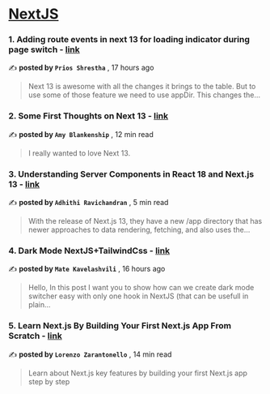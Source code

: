 
<h1><a href=https://medium.com/tag/nextjs/recommended target="_blank" rel="noopener noreferrer">NextJS</a></h1>
<h3>1. Adding route events in next 13 for loading indicator during page switch - <a href=https://medium.com/@shrsthprios?source=tag_recommended_feed---------0-84----------nextjs----------b8243081_cab3_4bef_9c76_c6c039bf83fe------- target="_blank" rel="noopener noreferrer">link</a></h3>

✍️ **posted by `Prios Shrestha`** <date> , 17 hours ago</date>

<blockquote>Next 13 is awesome with all the changes it brings to the table. But to use some of those feature we need to use appDir. This changes the…</blockquote>

<h3>2. Some First Thoughts on Next 13 - <a href=https://medium.com/@amy-blankenship?source=tag_recommended_feed---------1-107----------nextjs----------b8243081_cab3_4bef_9c76_c6c039bf83fe------- target="_blank" rel="noopener noreferrer">link</a></h3>

✍️ **posted by `Amy Blankenship`** <date> , 12 min read</date>

<blockquote>I really wanted to love Next 13.</blockquote>

<h3>3. Understanding Server Components in React 18 and Next.js 13 - <a href=https://medium.com/@adhithiravi?source=tag_recommended_feed---------2-85----------nextjs----------b8243081_cab3_4bef_9c76_c6c039bf83fe------- target="_blank" rel="noopener noreferrer">link</a></h3>

✍️ **posted by `Adhithi Ravichandran`** <date> , 5 min read</date>

<blockquote>With the release of Next.js 13, they have a new /app directory that has newer approaches to data rendering, fetching, and also uses the…</blockquote>

<h3>4. Dark Mode NextJS+TailwindCss - <a href=https://medium.com/@mateyavelashvili?source=tag_recommended_feed---------3-84----------nextjs----------b8243081_cab3_4bef_9c76_c6c039bf83fe------- target="_blank" rel="noopener noreferrer">link</a></h3>

✍️ **posted by `Mate Kavelashvili`** <date> , 16 hours ago</date>

<blockquote>Hello, In this post I want you to show how can we create dark mode switcher easy with only one hook in NextJS (that can be usefull in plain…</blockquote>

<h3>5. Learn Next.js By Building Your First Next.js App From Scratch - <a href=https://medium.com/@lorenzozar?source=tag_recommended_feed---------4-107----------nextjs----------b8243081_cab3_4bef_9c76_c6c039bf83fe------- target="_blank" rel="noopener noreferrer">link</a></h3>

✍️ **posted by `Lorenzo Zarantonello`** <date> , 14 min read</date>

<blockquote>Learn about Next.js key features by building your first Next.js app step by step</blockquote>

